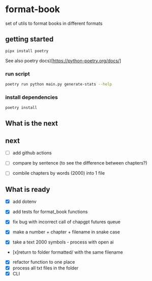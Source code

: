 # format-book

set of utils to format books in different formats

## getting started

```bash
pipx install poetry
```

See also poetry docs)[https://python-poetry.org/docs/]

### run script

```bash
poetry run python main.py generate-stats --help
```

### install dependencies

```bash
poetry install
```

## What is the next

## next

- [ ] add github actions 

- [ ] compare by sentence (to see the difference between chapters?)
- [ ] combile chapters by words (2000) into 1 file

## What is ready
- [x] add dotenv
- [x] add tests for format_book functions

- [x] fix bug with incorrect call of chapgpt futures queue

- [x] make a number + chapter + filename in snake case
- [x] take a text 2000 symbols - process with open ai
- [x]return to folder formatted/ with the same filename

- [x] refactor function to one place
- [x] process all txt files in the folder
- [x] CLI
